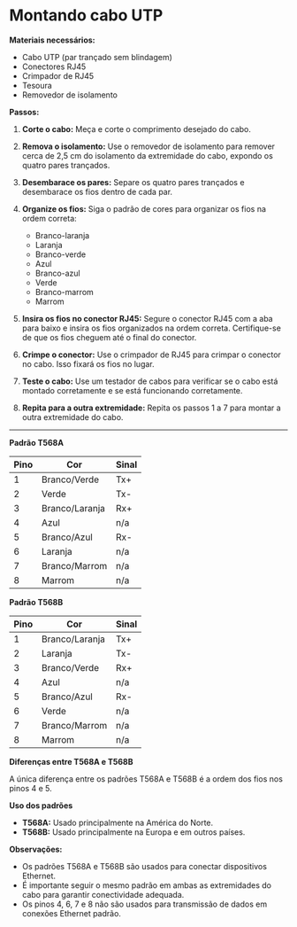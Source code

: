 # Montando cabo UTP
**Materiais necessários:**
* Cabo UTP (par trançado sem blindagem)
* Conectores RJ45
* Crimpador de RJ45
* Tesoura
* Removedor de isolamento

**Passos:**

1. **Corte o cabo:** Meça e corte o comprimento desejado do cabo.
2. **Remova o isolamento:** Use o removedor de isolamento para remover cerca de 2,5 cm do isolamento da extremidade do cabo, expondo os quatro pares trançados.
3. **Desembarace os pares:** Separe os quatro pares trançados e desembarace os fios dentro de cada par.
4. **Organize os fios:** Siga o padrão de cores para organizar os fios na ordem correta:

   * Branco-laranja
   * Laranja
   * Branco-verde
   * Azul
   * Branco-azul
   * Verde
   * Branco-marrom
   * Marrom

5. **Insira os fios no conector RJ45:** Segure o conector RJ45 com a aba para baixo e insira os fios organizados na ordem correta. Certifique-se de que os fios cheguem até o final do conector.
6. **Crimpe o conector:** Use o crimpador de RJ45 para crimpar o conector no cabo. Isso fixará os fios no lugar.
7. **Teste o cabo:** Use um testador de cabos para verificar se o cabo está montado corretamente e se está funcionando corretamente.
8. **Repita para a outra extremidade:** Repita os passos 1 a 7 para montar a outra extremidade do cabo.

***
**Padrão T568A**

| Pino | Cor | Sinal |
|---|---|---|
| 1 | Branco/Verde | Tx+ |
| 2 | Verde | Tx- |
| 3 | Branco/Laranja | Rx+ |
| 4 | Azul | n/a |
| 5 | Branco/Azul | Rx- |
| 6 | Laranja | n/a |
| 7 | Branco/Marrom | n/a |
| 8 | Marrom | n/a |

**Padrão T568B**

| Pino | Cor | Sinal |
|---|---|---|
| 1 | Branco/Laranja | Tx+ |
| 2 | Laranja | Tx- |
| 3 | Branco/Verde | Rx+ |
| 4 | Azul | n/a |
| 5 | Branco/Azul | Rx- |
| 6 | Verde | n/a |
| 7 | Branco/Marrom | n/a |
| 8 | Marrom | n/a |

**Diferenças entre T568A e T568B**

A única diferença entre os padrões T568A e T568B é a ordem dos fios nos pinos 4 e 5.

**Uso dos padrões**

* **T568A:** Usado principalmente na América do Norte.
* **T568B:** Usado principalmente na Europa e em outros países.

**Observações:**

* Os padrões T568A e T568B são usados para conectar dispositivos Ethernet.
* É importante seguir o mesmo padrão em ambas as extremidades do cabo para garantir conectividade adequada.
* Os pinos 4, 6, 7 e 8 não são usados para transmissão de dados em conexões Ethernet padrão.